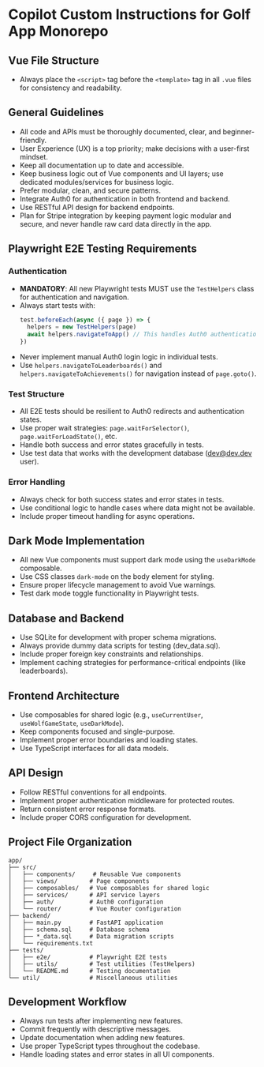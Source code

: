 # Copilot Custom Instructions for Golf App Monorepo

## Vue File Structure
- Always place the `<script>` tag before the `<template>` tag in all `.vue` files for consistency and readability.

## General Guidelines
- All code and APIs must be thoroughly documented, clear, and beginner-friendly.
- User Experience (UX) is a top priority; make decisions with a user-first mindset.
- Keep all documentation up to date and accessible.
- Keep business logic out of Vue components and UI layers; use dedicated modules/services for business logic.
- Prefer modular, clean, and secure patterns.
- Integrate Auth0 for authentication in both frontend and backend.
- Use RESTful API design for backend endpoints.
- Plan for Stripe integration by keeping payment logic modular and secure, and never handle raw card data directly in the app.

## Playwright E2E Testing Requirements

### Authentication
- **MANDATORY**: All new Playwright tests MUST use the `TestHelpers` class for authentication and navigation.
- Always start tests with: 
  ```typescript
  test.beforeEach(async ({ page }) => {
    helpers = new TestHelpers(page)
    await helpers.navigateToApp() // This handles Auth0 authentication automatically
  })
  ```
- Never implement manual Auth0 login logic in individual tests.
- Use `helpers.navigateToLeaderboards()` and `helpers.navigateToAchievements()` for navigation instead of `page.goto()`.

### Test Structure
- All E2E tests should be resilient to Auth0 redirects and authentication states.
- Use proper wait strategies: `page.waitForSelector()`, `page.waitForLoadState()`, etc.
- Handle both success and error states gracefully in tests.
- Use test data that works with the development database (dev@dev.dev user).

### Error Handling
- Always check for both success states and error states in tests.
- Use conditional logic to handle cases where data might not be available.
- Include proper timeout handling for async operations.

## Dark Mode Implementation
- All new Vue components must support dark mode using the `useDarkMode` composable.
- Use CSS classes `dark-mode` on the body element for styling.
- Ensure proper lifecycle management to avoid Vue warnings.
- Test dark mode toggle functionality in Playwright tests.

## Database and Backend
- Use SQLite for development with proper schema migrations.
- Always provide dummy data scripts for testing (dev_data.sql).
- Include proper foreign key constraints and relationships.
- Implement caching strategies for performance-critical endpoints (like leaderboards).

## Frontend Architecture
- Use composables for shared logic (e.g., `useCurrentUser`, `useWolfGameState`, `useDarkMode`).
- Keep components focused and single-purpose.
- Implement proper error boundaries and loading states.
- Use TypeScript interfaces for all data models.

## API Design
- Follow RESTful conventions for all endpoints.
- Implement proper authentication middleware for protected routes.
- Return consistent error response formats.
- Include proper CORS configuration for development.

## Project File Organization
```
app/
├── src/
│   ├── components/     # Reusable Vue components
│   ├── views/         # Page components
│   ├── composables/   # Vue composables for shared logic
│   ├── services/      # API service layers
│   ├── auth/          # Auth0 configuration
│   └── router/        # Vue Router configuration
├── backend/
│   ├── main.py        # FastAPI application
│   ├── schema.sql     # Database schema
│   ├── *_data.sql     # Data migration scripts
│   └── requirements.txt
├── tests/
│   ├── e2e/           # Playwright E2E tests
│   ├── utils/         # Test utilities (TestHelpers)
│   └── README.md      # Testing documentation
└── util/              # Miscellaneous utilities
```

## Development Workflow
- Always run tests after implementing new features.
- Commit frequently with descriptive messages.
- Update documentation when adding new features.
- Use proper TypeScript types throughout the codebase.
- Handle loading states and error states in all UI components.

